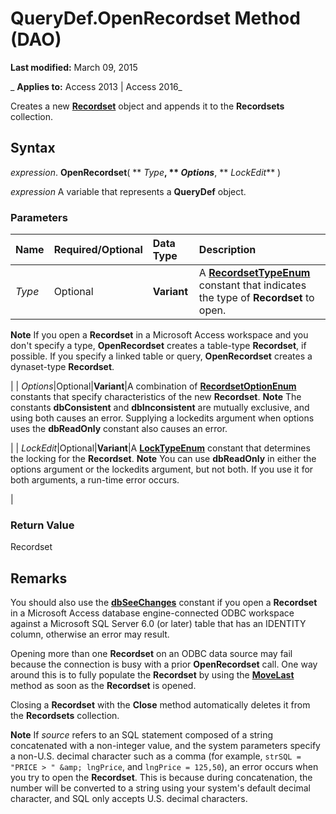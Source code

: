 
# QueryDef.OpenRecordset Method (DAO)

 **Last modified:** March 09, 2015

 _ **Applies to:** Access 2013 | Access 2016_

Creates a new  **[Recordset](9774232c-e6da-175b-fc7f-ed2ab7908fa0.md)** object and appends it to the **Recordsets** collection.


## Syntax

 _expression_. **OpenRecordset**( ** _Type_**, ** _Options_**, ** _LockEdit_** )

 _expression_ A variable that represents a **QueryDef** object.


### Parameters



|**Name**|**Required/Optional**|**Data Type**|**Description**|
|:-----|:-----|:-----|:-----|
| _Type_|Optional|**Variant**|A  **[RecordsetTypeEnum](674020f3-bcf3-884d-1c6a-7db794a6606a.md)** constant that indicates the type of **Recordset** to open.
 **Note**  If you open a  **Recordset** in a Microsoft Access workspace and you don't specify a type, **OpenRecordset** creates a table-type **Recordset**, if possible. If you specify a linked table or query, **OpenRecordset** creates a dynaset-type **Recordset**.

|
| _Options_|Optional|**Variant**|A combination of  **[RecordsetOptionEnum](3a9d8664-dcb6-cb60-7cf6-e229eb699ef1.md)** constants that specify characteristics of the new **Recordset**.
 **Note**  The constants  **dbConsistent** and **dbInconsistent** are mutually exclusive, and using both causes an error. Supplying a lockedits argument when options uses the **dbReadOnly** constant also causes an error.

|
| _LockEdit_|Optional|**Variant**|A  **[LockTypeEnum](d40f984c-b37f-72f7-7b05-752f106b6029.md)** constant that determines the locking for the **Recordset**.
 **Note**  You can use  **dbReadOnly** in either the options argument or the lockedits argument, but not both. If you use it for both arguments, a run-time error occurs.

|

### Return Value

Recordset


## Remarks

You should also use the  **[dbSeeChanges](3a9d8664-dcb6-cb60-7cf6-e229eb699ef1.md)** constant if you open a **Recordset** in a Microsoft Access database engine-connected ODBC workspace against a Microsoft SQL Server 6.0 (or later) table that has an IDENTITY column, otherwise an error may result.

Opening more than one  **Recordset** on an ODBC data source may fail because the connection is busy with a prior **OpenRecordset** call. One way around this is to fully populate the **Recordset** by using the **[MoveLast](fc0f7a33-1f55-9f5b-b00d-1b81f49b1c3e.md)** method as soon as the **Recordset** is opened.

Closing a  **Recordset** with the **Close** method automatically deletes it from the **Recordsets** collection.




 **Note**  If  _source_ refers to an SQL statement composed of a string concatenated with a non-integer value, and the system parameters specify a non-U.S. decimal character such as a comma (for example, `strSQL = "PRICE > " &amp; lngPrice`, and  `lngPrice = 125,50`), an error occurs when you try to open the  **Recordset**. This is because during concatenation, the number will be converted to a string using your system's default decimal character, and SQL only accepts U.S. decimal characters.

